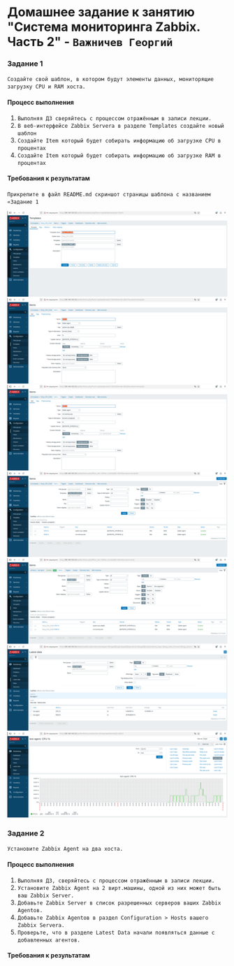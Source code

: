 # Домашнее задание к занятию "Система мониторинга Zabbix. Часть 2" - `Важничев Георгий`


### Задание 1

`Создайте свой шаблон, в котором будут элементы данных, мониторящие загрузку CPU и RAM хоста.`

#### Процесс выполнения

1. `Выполняя ДЗ сверяйтесь с процессом отражённым в записи лекции.`
2. `В веб-интерфейсе Zabbix Servera в разделе Templates создайте новый шаблон`
3. `Создайте Item который будет собирать информацию об загрузке CPU в процентах`
4. `Создайте Item который будет собирать информацию об загрузке RAM в процентах`

#### Требования к результатам

`Прикрепите в файл README.md скриншот страницы шаблона с названием «Задание 1`


![png](https://github.com/vajnichev/9-03-hw/blob/main/img/9.3.1.png)
![png](https://github.com/vajnichev/9-03-hw/blob/main/img/9.3.2.png)
![png](https://github.com/vajnichev/9-03-hw/blob/main/img/9.3.3.png)
![png](https://github.com/vajnichev/9-03-hw/blob/main/img/9.3.4.png)
![png](https://github.com/vajnichev/9-03-hw/blob/main/img/9.3.5.png)
![png](https://github.com/vajnichev/9-03-hw/blob/main/img/9.3.6.png)
![png](https://github.com/vajnichev/9-03-hw/blob/main/img/9.3.7.png)
### Задание 2

 `Установите Zabbix Agent на два хоста.`

#### Процесс выполнения

1. `Выполняя ДЗ, сверяйтесь с процессом отражённым в записи лекции.`
2. `Установите Zabbix Agent на 2 вирт.машины, одной из них может быть ваш Zabbix Server.`
3. `Добавьте Zabbix Server в список разрешенных серверов ваших Zabbix Agentов.`
4. `Добавьте Zabbix Agentов в раздел Configuration > Hosts вашего Zabbix Servera.`
5. `Проверьте, что в разделе Latest Data начали появляться данные с добавленных агентов.`

#### Требования к результатам


